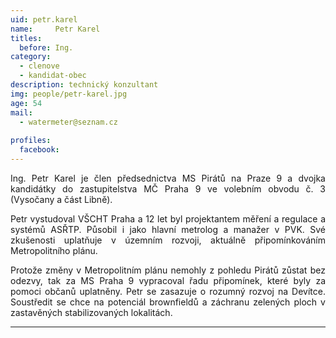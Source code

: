 ```yaml
---
uid: petr.karel
name:     Petr Karel
titles:
  before: Ing.
category:
  - clenove
  - kandidat-obec
description: technický konzultant
img: people/petr-karel.jpg
age: 54
mail:
  - watermeter@seznam.cz
 
profiles:
  facebook: 
---
```

<p style='text-align: justify;'>Ing. Petr Karel je člen předsednictva MS Pirátů na Praze 9 a dvojka kandidátky do zastupitelstva MČ Praha 9 ve volebním obvodu č. 3 (Vysočany a část Libně).
</p><p style='text-align: justify;'>
Petr vystudoval VŠCHT Praha a 12 let byl projektantem měření a regulace a systémů ASŘTP. Působil i jako hlavní metrolog a manažer v PVK. Své zkušenosti uplatňuje v územním rozvoji, aktuálně připomínkováním Metropolitního plánu.
</p><p style='text-align: justify;'>
Protože změny v Metropolitním plánu nemohly z pohledu Pirátů zůstat bez odezvy, tak za MS Praha 9 vypracoval řadu připomínek, které byly za pomoci občanů uplatněny. Petr se zasazuje o rozumný rozvoj na Devítce. Soustředit se chce na potenciál brownfieldů a záchranu zelených ploch v zastavěných stabilizovaných lokalitách.
</p>


---